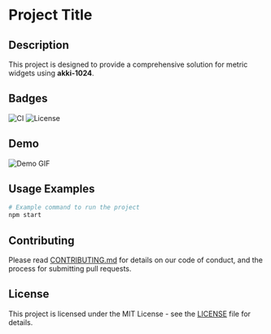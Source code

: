 # Project Title

## Description

This project is designed to provide a comprehensive solution for metric widgets using **akki-1024**.

## Badges

![CI](https://img.shields.io/badge/CI-passing-brightgreen) ![License](https://img.shields.io/badge/license-MIT-blue)

## Demo

![Demo GIF](https://linktoyourdemo.gif)

## Usage Examples

```bash
# Example command to run the project
npm start
```

## Contributing

Please read [CONTRIBUTING.md](CONTRIBUTING.md) for details on our code of conduct, and the process for submitting pull requests.

## License

This project is licensed under the MIT License - see the [LICENSE](LICENSE) file for details.
